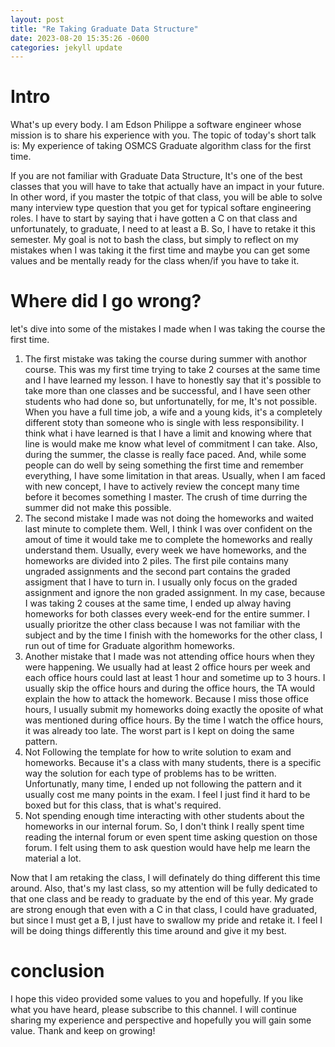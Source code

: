 ```yaml
---
layout: post
title: "Re Taking Graduate Data Structure"
date: 2023-08-20 15:35:26 -0600
categories: jekyll update
---
```


# Intro
What's up every body. I am Edson Philippe a software engineer whose mission is to share his experience with you. The topic of today's 
short talk is: My experience of taking OSMCS Graduate algorithm class for the first time.

If you are not familiar with Graduate Data Structure, It's one of the best classes that you will have to take that actually have an impact in your future. In other word, if you master the totpic of that class, you will be able to solve many interview type question that you get for typical softare engineering roles. I have to start by saying that i have gotten a C on that class and unfortunately, to graduate, I need to at least a B. So, I have to retake it this semester. My goal is not 
to bash the class, but simply to reflect on my mistakes when I was taking it the first time and maybe you can get some values and be mentally ready for the class when/if you have to take it. 

# Where did I go wrong?
let's dive into some of the mistakes I made when I was taking the course the first time.
1. The first mistake was taking the course during summer with anothor course. This was my first time trying to take 2 courses at the same time and I have learned my lesson. I have to honestly say that it's possible to take more than one classes and be successful, and I have seen other students who had done so, but unfortunatelly, for me, It's not possible. When you have a full time job, a wife and a young kids, it's a completely different stoty than someone who is single with less responsibility. I think what i have learned is that I have a limit and knowing where that line is would make me know what level of commitment I can take. Also, during the summer, the classe is really face paced. And, while some people can do well by seing something the first time and remember everything, I have some limitation in that areas. Usually, when I am faced with new concept, I have to actively review the concept many time before it becomes something I master. The crush of time durring the summer did not make this possible.
2. The second mistake I made was not doing the homeworks and waited last minute to complete them. Well, I think I was over confident on the amout of time it would take me to complete the homeworks and really understand them. Usually, every week we have homeworks, and the homeworks are divided into 2 piles. The first pile contains many ungraded assignments and the second part contains the graded assigment that I have to turn in. I usually only focus on the graded assignment and ignore the non graded assignment. In my case, because I was taking 2 couses at the same time, I ended up alway having homeworks for both classes every week-end for the entire summer. I usually prioritze the other class because I was not familiar with the subject and by the time I finish with the homeworks for the other class, I run out of time for Graduate algorithm homeworks.
3. Another mistake that I made was not attending office hours when they were happening. We usually had at least 2 office hours per week and each office hours could last at least 1 hour and sometime up to 3 hours. I usually skip the office hours and during the office hours, the TA would explain the how to attack the homework. Because I miss those office hours, I usually submit my homeworks doing exactly the oposite of what was mentioned during office hours. By the time I watch the office hours, it was already too late. The worst part is I kept on doing the same pattern.
4. Not Following the template for how to write solution to exam and homeworks. Because it's a class with many students, there is a specific way the solution for each type of problems has to be written. Unfortunatly, many time, I ended up not following the pattern and it usually cost me many points in  the exam. I feel I just find it hard to be boxed but for this class, that is what's required.
5. Not spending enough time interacting with other students about the homeworks in our internal forum. So, I don't think I really spent time reading the internal forum or even spent time asking question on those forum. I felt using them to ask question would have help me learn the material a lot.

Now that I am retaking the class, I will definately do thing different this time around. Also, that's my last class, so my attention will be fully dedicated to that one class and be ready to graduate by the end of this year. My grade are strong enough that even with a C in that class, I could have graduated, but since I must get a B, I just have to swallow my pride and retake it. I feel I will be doing things differently this time around and give it my best. 

# conclusion
I hope this video provided some values to you and hopefully. If you like what you have heard, please subscribe to this channel. I will continue sharing my experience and perspective and hopefully you will gain some value. Thank and keep on growing!
